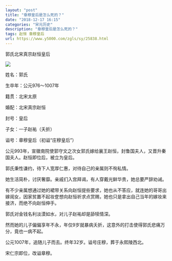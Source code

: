 ```yaml
---
layout: "post"
title: "章穆皇后是怎么死的？"
date: "2018-12-17 16:15"
categories: "宋元历史"
description: "章穆皇后是怎么死的？"
tags: 赵恒 章穆皇后
url: https://www.y5000.com/zgls/sy/25838.html
---
```






郭氏北宋真宗赵恒皇后

![](https://img.y5000.com/uploads/allimg/170929/13-1F929134115462.jpg)

姓名：郭氏

生卒年：公元976～1007年

籍贯：北宋太原

婚配：北宋真宗赵恒

封号：皇后

子女：一子赵祐（夭折）

谥号：章穆皇后（初谥“庄穆皇后”）

公元993年，宣徽南院使郭守文之次女郭氏嫁给襄王赵恒，封鲁国夫人，又晋升秦国夫人。赵恒即位后，被立为皇后。

郭氏秉性谦约，待下人宽厚仁惠，对待自己的亲属则不徇私情。

她生活简朴，讨厌奢靡。亲戚们入宫拜谒，有人穿戴光鲜华贵，她总要严辞劝诫。

有不少亲属想通过她的裙带关系向赵恒提些要求，她也从不答应，就连她的哥哥出嫁闺女，因家贫置不起妆奁想向赵恒祈求点赏赐，她也只是拿出自己当年的嫁妆来接济，而绝不向赵恒伸手。

郭氏对金钱名利淡漠如水，对儿子赵祐却是舔犊情深。

然而她的儿子偏偏享年不永，年仅9岁就暴病夭折，这意外的打击使得郭氏悲痛万分，竟也一病不起。

公元1007年，追随儿子而去。终年32岁。谥号庄穆，葬于永熙陵西北。

宋仁宗即位，改谥章穆。

